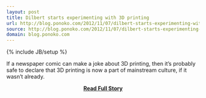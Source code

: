 ```yaml
---
layout: post
title: Dilbert starts experimenting with 3D printing 
url: http://blog.ponoko.com/2012/11/07/dilbert-starts-experimenting-with-3d-printing/
source: http://blog.ponoko.com/2012/11/07/dilbert-starts-experimenting-with-3d-printing/
domain: blog.ponoko.com
---
```

{% include JB/setup %}<p>If a newspaper comic can make a joke about 3D printing, then it’s probably safe to declare that 3D printing is now a part of mainstream culture, if it wasn’t already.</p>
<center><p><a href="http://blog.ponoko.com/2012/11/07/dilbert-starts-experimenting-with-3d-printing/" style='padding:25px; font-sze:18px; font-weight: bold;'>Read Full Story</a></p></center>
